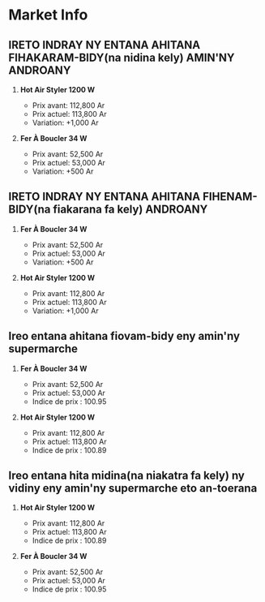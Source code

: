 # Market Info

## IRETO INDRAY NY ENTANA AHITANA FIHAKARAM-BIDY(na nidina kely) AMIN'NY ANDROANY

1. **Hot Air Styler 1200 W**
   - Prix avant: 112,800 Ar
   - Prix actuel: 113,800 Ar
   - Variation: +1,000 Ar

2. **Fer À Boucler 34 W**
   - Prix avant: 52,500 Ar
   - Prix actuel: 53,000 Ar
   - Variation: +500 Ar

## IRETO INDRAY NY ENTANA AHITANA FIHENAM-BIDY(na fiakarana fa kely) ANDROANY

1. **Fer À Boucler 34 W**
   - Prix avant: 52,500 Ar
   - Prix actuel: 53,000 Ar
   - Variation: +500 Ar

2. **Hot Air Styler 1200 W**
   - Prix avant: 112,800 Ar
   - Prix actuel: 113,800 Ar
   - Variation: +1,000 Ar

## Ireo entana ahitana fiovam-bidy eny amin'ny supermarche

1. **Fer À Boucler 34 W**
   - Prix avant: 52,500 Ar
   - Prix actuel: 53,000 Ar
   - Indice de prix : 100.95

2. **Hot Air Styler 1200 W**
   - Prix avant: 112,800 Ar
   - Prix actuel: 113,800 Ar
   - Indice de prix : 100.89

## Ireo entana hita midina(na niakatra fa kely) ny vidiny eny amin'ny supermarche eto an-toerana

1. **Hot Air Styler 1200 W**
   - Prix avant: 112,800 Ar
   - Prix actuel: 113,800 Ar
   - Indice de prix : 100.89

2. **Fer À Boucler 34 W**
   - Prix avant: 52,500 Ar
   - Prix actuel: 53,000 Ar
   - Indice de prix : 100.95

